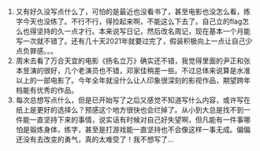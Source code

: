 1. 又有好久没写点什么了，可怕的是最近也没看书了，甚至电影也没怎么看，练字今天也没练了。不行不行，得捡起来啊，不能这么下去了。自己立的flag怎么也得坚持的久一点才行。本来说写日记，然后改名周记，现在基本一个月能写一次就不错了。还有几十天2021年就要过完了，假装积极向上一点让自己少点负罪感。。。
2. 周末去看了万合天宜的电影《扬名立万》确实还不错，我觉得里面的尹正和张本昱演的很好，几个老演员也不错，邓家佳稍差一些。不过总体来说算是水准以上的一部电影了。今年全年就没什么让人印象很深刻的影视作品，期望跨年档能有优秀的作品。
3. 每次总想写点什么，但是已开始写了之后又感觉不知道写什么内容，或许写在纸上是更好的选择么？预感这个地方很快也会烂掉了。从小到大总是找不到一件能一直坚持下来的事情，说实话有时候对自己好失望啊，但凡能有一件事哪怕是锻炼身体，练字，甚至是打游戏能一直坚持也不会像这样一事无成。偏偏还没有去改变的勇气，真的太难受了！我不想写了...